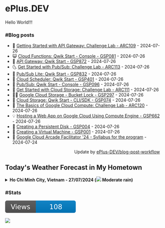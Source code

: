 # ePlus.DEV

Hello World!!!

### #Blog posts

- 🧰 [Getting Started with API Gateway: Challenge Lab - ARC109](https://eplus.dev/getting-started-with-api-gateway-challenge-lab-arc109) - 2024-07-26 
- 😺 [Cloud Functions: Qwik Start - Console - GSP081](https://eplus.dev/cloud-functions-qwik-start-console-gsp081) - 2024-07-26 
- 🗽 [API Gateway: Qwik Start - GSP872](https://eplus.dev/api-gateway-qwik-start-gsp872) - 2024-07-26 
- 🌜 [Get Started with Pub/Sub: Challenge Lab - ARC113](https://eplus.dev/get-started-with-pubsub-challenge-lab-arc113) - 2024-07-26 
- 📝 [Pub/Sub Lite: Qwik Start - GSP832](https://eplus.dev/pubsub-lite-qwik-start-gsp832) - 2024-07-26 
- 🚀 [Cloud Scheduler: Qwik Start - GSP401](https://eplus.dev/cloud-scheduler-qwik-start-gsp401) - 2024-07-26 
- 💼 [Pub/Sub: Qwik Start - Console - GSP096](https://eplus.dev/pubsub-qwik-start-console-gsp096) - 2024-07-26 
- 🦣 [Get Started with Cloud Storage: Challenge Lab - ARC111](https://eplus.dev/get-started-with-cloud-storage-challenge-lab-arc111) - 2024-07-26 
- 👨‍🏫 [Google Cloud Storage - Bucket Lock - GSP297](https://eplus.dev/google-cloud-storage-bucket-lock-gsp297) - 2024-07-26 
- 🔭 [Cloud Storage: Qwik Start - CLI/SDK - GSP074](https://eplus.dev/cloud-storage-qwik-start-clisdk-gsp074) - 2024-07-26 
- 🤡 [The Basics of Google Cloud Compute: Challenge Lab - ARC120](https://eplus.dev/the-basics-of-google-cloud-compute-challenge-lab-arc120) - 2024-07-26 
- 💡 [Hosting a Web App on Google Cloud Using Compute Engine - GSP662](https://eplus.dev/hosting-a-web-app-on-google-cloud-using-compute-engine-gsp662) - 2024-07-26 
- 🦣 [Creating a Persistent Disk - GSP004](https://eplus.dev/creating-a-persistent-disk-gsp004) - 2024-07-26 
- 💪 [Creating a Virtual Machine - GSP001](https://eplus.dev/creating-a-virtual-machine-gsp001) - 2024-07-26 
- 🤡 [Google Cloud Arcade Facilitator &#39;24 - Syllabus for the program](https://eplus.dev/google-cloud-arcade-facilitator-24-syllabus-for-the-program) - 2024-07-24 


<div align="right">
    Update by <a target="_blank" href="https://github.com/ePlus-DEV/blog-post-workflow">ePlus-DEV/blog-post-workflow</a>
</div>


## Today's Weather Forecast in My Hometown



<details>
    <summary><b>Ho Chi Minh City, Vietnam - 27/07/2024 (<img src="https://cdn.weatherapi.com/weather/64x64/day/302.png" width="25" /> Moderate rain)</b>
    </summary>

    
<table>
    <tr>
        <th>Hour</th>
        <td>00:00</td><td>01:00</td><td>02:00</td><td>03:00</td><td>04:00</td><td>05:00</td><td>06:00</td><td>07:00</td><td>08:00</td><td>09:00</td><td>10:00</td><td>11:00</td><td>12:00</td><td>13:00</td><td>14:00</td><td>15:00</td><td>16:00</td><td>17:00</td><td>18:00</td><td>19:00</td><td>20:00</td><td>21:00</td><td>22:00</td><td>23:00</td>
    </tr>
    <tr>
        <th>Weather</th>
        <td><img src="https://cdn.weatherapi.com/weather/64x64/night/176.png"></img></td><td><img src="https://cdn.weatherapi.com/weather/64x64/night/176.png"></img></td><td><img src="https://cdn.weatherapi.com/weather/64x64/night/353.png"></img></td><td><img src="https://cdn.weatherapi.com/weather/64x64/night/119.png"></img></td><td><img src="https://cdn.weatherapi.com/weather/64x64/night/119.png"></img></td><td><img src="https://cdn.weatherapi.com/weather/64x64/night/122.png"></img></td><td><img src="https://cdn.weatherapi.com/weather/64x64/day/116.png"></img></td><td><img src="https://cdn.weatherapi.com/weather/64x64/day/116.png"></img></td><td><img src="https://cdn.weatherapi.com/weather/64x64/day/176.png"></img></td><td><img src="https://cdn.weatherapi.com/weather/64x64/day/353.png"></img></td><td><img src="https://cdn.weatherapi.com/weather/64x64/day/119.png"></img></td><td><img src="https://cdn.weatherapi.com/weather/64x64/day/122.png"></img></td><td><img src="https://cdn.weatherapi.com/weather/64x64/day/176.png"></img></td><td><img src="https://cdn.weatherapi.com/weather/64x64/day/353.png"></img></td><td><img src="https://cdn.weatherapi.com/weather/64x64/day/353.png"></img></td><td><img src="https://cdn.weatherapi.com/weather/64x64/day/353.png"></img></td><td><img src="https://cdn.weatherapi.com/weather/64x64/day/353.png"></img></td><td><img src="https://cdn.weatherapi.com/weather/64x64/day/176.png"></img></td><td><img src="https://cdn.weatherapi.com/weather/64x64/night/353.png"></img></td><td><img src="https://cdn.weatherapi.com/weather/64x64/night/353.png"></img></td><td><img src="https://cdn.weatherapi.com/weather/64x64/night/353.png"></img></td><td><img src="https://cdn.weatherapi.com/weather/64x64/night/353.png"></img></td><td><img src="https://cdn.weatherapi.com/weather/64x64/night/353.png"></img></td><td><img src="https://cdn.weatherapi.com/weather/64x64/night/176.png"></img></td>
    </tr>
    <tr>
        <th>Condition</th>
        <td width="200px">Patchy rain nearby</td><td width="200px">Patchy rain nearby</td><td width="200px">Light rain shower</td><td width="200px">Cloudy </td><td width="200px">Cloudy </td><td width="200px">Overcast </td><td width="200px">Partly Cloudy </td><td width="200px">Partly Cloudy </td><td width="200px">Patchy rain nearby</td><td width="200px">Light rain shower</td><td width="200px">Cloudy </td><td width="200px">Overcast </td><td width="200px">Patchy rain nearby</td><td width="200px">Light rain shower</td><td width="200px">Light rain shower</td><td width="200px">Light rain shower</td><td width="200px">Light rain shower</td><td width="200px">Patchy rain nearby</td><td width="200px">Light rain shower</td><td width="200px">Light rain shower</td><td width="200px">Light rain shower</td><td width="200px">Light rain shower</td><td width="200px">Light rain shower</td><td width="200px">Patchy rain nearby</td>
    </tr>
    <tr>
        <th>Temperature</th>
        <td>25.8 °C</td><td>25.6 °C</td><td>25.4 °C</td><td>25.3 °C</td><td>25.3 °C</td><td>25 °C</td><td>24.9 °C</td><td>25.9 °C</td><td>27.2 °C</td><td>28.6 °C</td><td>29.5 °C</td><td>29.7 °C</td><td>31.2 °C</td><td>32.4 °C</td><td>32.5 °C</td><td>31.4 °C</td><td>29.5 °C</td><td>28.8 °C</td><td>27.1 °C</td><td>26.3 °C</td><td>26.4 °C</td><td>26.1 °C</td><td>26.1 °C</td><td>25.8 °C</td>
    </tr>
    <tr>
        <th>Wind</th>
        <td>5.4 kph</td><td>7.2 kph</td><td>6.8 kph</td><td>8.3 kph</td><td>7.2 kph</td><td>7.6 kph</td><td>7.2 kph</td><td>9 kph</td><td>13.3 kph</td><td>15.1 kph</td><td>13.3 kph</td><td>14 kph</td><td>16.6 kph</td><td>19.4 kph</td><td>19.8 kph</td><td>18.4 kph</td><td>16.9 kph</td><td>15.5 kph</td><td>12.6 kph</td><td>10.8 kph</td><td>9 kph</td><td>9.4 kph</td><td>9.4 kph</td><td>9.4 kph</td>
    </tr>
</table>


<div align="right">
    Updated at: 2024-07-27T11:37:50Z - by <a target="_blank"
        href="https://github.com/ePlus-DEV/weather-forecast">ePlus-DEV/weather-forecast</a>
</div>
</details>


### #Stats

[![Image of counter](https://github.com/ePlus-DEV/view-counter/blob/main/svg/685088620/badge.svg)](https://github.com/ePlus-DEV/view-counter/blob/main/readme/685088620/week.md)

![](https://komarev.com/ghpvc/?username=ePlus-DEV&style=for-the-badge)
